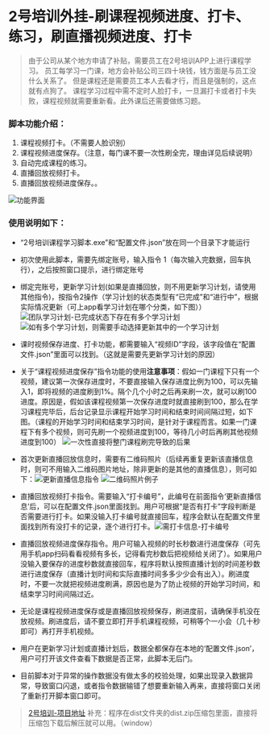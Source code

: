 # 2号培训外挂-刷课程视频进度、打卡、练习，刷直播视频进度、打卡

> 由于公司从某个地方申请了补贴，需要员工在2号培训APP上进行课程学习。
> 员工每学习一门课，地方会补贴公司三四十块钱，钱方面是与员工没什么关系了。
> 但是课程还是需要员工本人去看才行，而且是强制的，这点就有点狗了。
> 课程学习过程中需不定时人脸打卡，一旦漏打卡或者打卡失败，课程视频就需要重新看。此外课后还需要做练习题。



### 脚本功能介绍：
1. 课程视频打卡。（不需要人脸识别）
2. 课程视频进度保存。（注意，每门课不要一次性刷全完，理由详见后续说明）
5. 自动完成课程的练习。
7. 直播回放视频打卡。
8. 直播回放视频进度保存。。

![功能界面](https://upload-images.jianshu.io/upload_images/23466769-3404adb15b4a69a3.png?imageMogr2/auto-orient/strip%7CimageView2/2/w/600)




### 使用说明如下：

- “2号培训课程学习脚本.exe”和“配置文件.json”放在同一个目录下才能运行

- 初次使用此脚本，需要先绑定账号，输入指令 1（每次输入完数据，回车执行），之后按照窗口提示，进行绑定账号

- 绑定完账号，更新学习计划(如果是直播回放，则不用更新学习计划，请使用其他指令)，按指令2操作（学习计划的状态类型有“已完成”和“进行中”，根据实际情况更新（可上app看学习计划在哪个分类，如下图）） ![团队学习计划-已完成状态下存在有多个学习计划](https://upload-images.jianshu.io/upload_images/23466769-f9883cce4e76ddcf.png?imageMogr2/auto-orient/strip%7CimageView2/2/w/500) ![如有多个学习计划，则需要手动选择更新其中的一个学习计划](https://upload-images.jianshu.io/upload_images/23466769-26d64da6267547ab.png?imageMogr2/auto-orient/strip%7CimageView2/2/w/600)


- 课时视频保存进度、打卡功能，都需要输入“视频ID”字段，该字段值在“配置文件.json”里面可以找到。（这就是需要先更新学习计划的原因）

- 关于“课程视频进度保存”指令功能的使用**注意事项**：假如一门课程下只有一个视频，建议第一次保存进度时，不要直接输入保存进度比例为100，可以先输入1，即将视频的进度刷到1%。隔个几个小时之后再来刷一次，就可以刷100进度。原因是，假如该课程视频第一次保存进度时就直接刷到100，那么在学习课程完毕后，后台记录显示课程开始学习时间和结束时间间隔过短，如下图。（课程的开始学习时间和结束学习时间，是针对于课程而言。如果一门课程下有多个视频，则可先刷一个视频进度到100，等待几小时后再刷其他视频进度到100） ![一次性直接将整门课程刷完导致的后果](https://upload-images.jianshu.io/upload_images/23466769-d6fac59a6240c0b8.png?imageMogr2/auto-orient/strip%7CimageView2/2/w/1240)

- 首次更新直播回放信息时，需要有二维码照片（后续再重复更新该直播信息时，则可不用输入二维码图片地址，除非更新的是其他的直播信息），则可如下：![更新直播信息指令](https://upload-images.jianshu.io/upload_images/23466769-2cbdb4f2d8ef6bfa.png?imageMogr2/auto-orient/strip%7CimageView2/2/w/600) ![二维码照片例子](https://upload-images.jianshu.io/upload_images/23466769-d2d7a8640e66f3e7.png?imageMogr2/auto-orient/strip%7CimageView2/2/w/200)

- 直播回放视频打卡指令。需要输入“打卡编号”，此编号在前面指令‘更新直播信息’后，可以在配置文件.json里面找到。用户可根据“是否有打卡”字段判断是否需要进行打卡。如果没输入打卡编号就直接回车，程序会默认在配置文件里面找到所有没打卡的记录，逐个进行打卡。![需打卡信息-打卡编号](https://upload-images.jianshu.io/upload_images/23466769-35ee6529d3ce7508.png?imageMogr2/auto-orient/strip%7CimageView2/2/w/400)

- 直播回放视频进度保存指令。用户可输入视频的时长秒数进行进度保存（可先用手机app扫码看看视频有多长，记得看完秒数后把视频给关闭了）。如果用户没输入要保存的进度秒数就直接回车，程序将默认按照直播计划的时间差秒数进行进度保存（直播计划时间和实际直播时间多多少少会有出入）。刷进度时，不要一次就把视频进度刷满，原因也是为了防止视频的开始学习时间，和结束学习时间间隔过近。

- 无论是课程视频进度保存或是直播回放视频保存，刷进度前，请确保手机没在放视频。刷进度后，请不要立即打开手机课程视频，可稍等个一小会（几十秒即可）再打开手机视频。

- 用户在更新学习计划或直播计划后，数据全都保存在本地的‘配置文件.json’，用户可打开该文件查看下数据是否正常，此脚本无后门。 

- 目前脚本对于异常的操作数据没有做太多的校验处理，如果出现录入数据异常，导致窗口闪退，或者指令数据输错了想要重新输入再来，直接将窗口关闭了重新打开脚本窗口即可。

> [2号培训-项目地址](https://github.com/sunsikai/2hao_study/dist)
> 补充：程序在dist文件夹的dist.zip压缩包里面，直接将压缩包下载后解压就可以用。（window）
